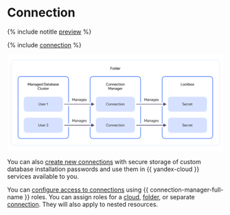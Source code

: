 # Connection

{% include notitle [preview](../../_includes/note-preview.md) %}

{% include [connection](../../_includes/metadata-hub/connection-definition.md) %}

![backups](../../_assets/metadata-hub/conn-man-diagramm.svg)

You can also [create new connections](../../metadata-hub/operations/create-connection.md) with secure storage of custom database installation passwords and use them in {{ yandex-cloud }} services available to you.

You can [configure access to connections](../security/index.md) using {{ connection-manager-full-name }} roles. You can assign roles for a [cloud](../../resource-manager/concepts/resources-hierarchy.md#cloud), [folder](../../resource-manager/concepts/resources-hierarchy.md#folder), or separate [connection](../operations/connection-access.md). They will also apply to nested resources.